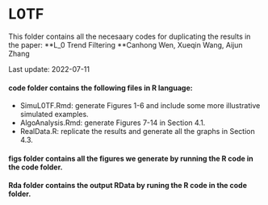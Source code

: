 # L0TF
This folder contains all the necesaary codes for duplicating the results in the  paper: 
**L_0 Trend Filtering
**Canhong Wen, Xueqin Wang, Aijun Zhang

Last update: 2022-07-11

#### __code__ folder contains the following files in R language:
* SimuL0TF.Rmd: generate Figures 1-6 and include some more illustrative simulated examples.
* AlgoAnalysis.Rmd: generate Figures 7-14 in Section 4.1.
* RealData.R: replicate the results and generate all the graphs in Section 4.3.

#### __figs__ folder contains all the figures we generate by running the R code in the __code__ folder.

#### __Rda__ folder contains the output RData by runing the R code in the __code__ folder.
